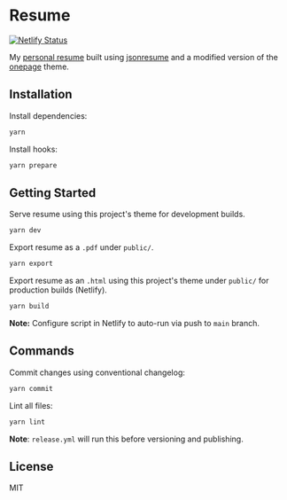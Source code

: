 # Resume

[![Netlify Status](https://api.netlify.com/api/v1/badges/0dd95bb6-b8db-495a-ba1f-3ca495d99368/deploy-status)](https://app.netlify.com/sites/matthew-waldron-resume/deploys)

My [personal resume](https://resume.waldronmatthew.com) built using [jsonresume](https://jsonresume.org/) and a modified version of the [onepage](https://www.npmjs.com/package/jsonresume-theme-onepage) theme.

## Installation

Install dependencies:

```bash
yarn
```

Install hooks:

```bash
yarn prepare
```

## Getting Started

Serve resume using this project's theme for development builds.

```bash
yarn dev
```

Export resume as a `.pdf` under `public/`.

```bash
yarn export
```

Export resume as an `.html` using this project's theme under `public/` for production builds (Netlify).

```bash
yarn build
```

**Note:** Configure script in Netlify to auto-run via push to `main` branch.

## Commands

Commit changes using conventional changelog:

```bash
yarn commit
```

Lint all files:

```bash
yarn lint
```

**Note**: `release.yml` will run this before versioning and publishing.

## License

MIT
